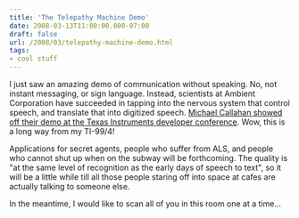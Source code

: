 ```yaml
---
title: 'The Telepathy Machine Demo'
date: 2008-03-13T11:00:00.000-07:00
draft: false
url: /2008/03/telepathy-machine-demo.html
tags: 
- cool stuff
---
```


I just saw an amazing demo of communication without speaking. No, not instant messaging, or sign language. Instead, scientists at Ambient Corporation have succeeded in tapping into the nervous system that control speech, and translate that into digitized speech. [Michael Callahan showed off their demo at the Texas Instruments developer conference](http://www.youtube.com/watch?v=xyN4ViZ21N0&eurl=http://technology.newscientist.com/article/dn13449-nervetapping-neckband-allows-telepathic-chat.html). Wow, this is a long way from my TI-99/4!  
  
Applications for secret agents, people who suffer from ALS, and people who cannot shut up when on the subway will be forthcoming. The quality is "at the same level of recognition as the early days of speech to text", so it will be a little while till all those people staring off into space at cafes are actually talking to someone else.  
  
In the meantime, I would like to scan all of you in this room one at a time...